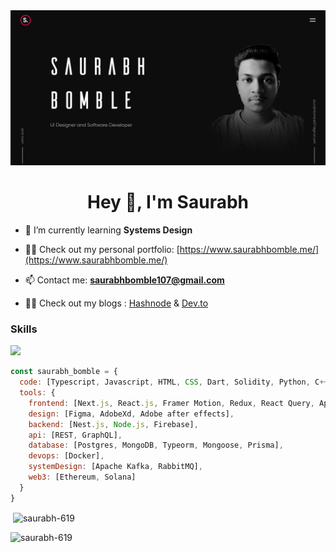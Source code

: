 <img src="https://github.com/saurabh-619/portfolio-2021/blob/main/client-v1/static/og.png?raw=true"/>

<h1 align="center">Hey 👋, I'm Saurabh</h1> 


- 🌱 I’m currently learning **Systems Design**

- 👨‍💻 Check out my personal portfolio: [https://www.saurabhbomble.me/](https://www.saurabhbomble.me/)

- 📫 Contact me: **saurabhbomble107@gmail.com**

- 👨‍💻 Check out my blogs : [Hashnode](https://saurabhbomble.hashnode.dev/) & [Dev.to](https://dev.to/saurabh619)




### Skills 

<img src="https://media.giphy.com/media/t2eBr71ACeDC0/giphy.gif" style="width:50%;" />

```javascript
const saurabh_bomble = { 
  code: [Typescript, Javascript, HTML, CSS, Dart, Solidity, Python, C++, Rust],
  tools: {
    frontend: [Next.js, React.js, Framer Motion, Redux, React Query, Apollo, React Native, Flutter],
    design: [Figma, AdobeXd, Adobe after effects],
    backend: [Nest.js, Node.js, Firebase],
    api: [REST, GraphQL],
    database: [Postgres, MongoDB, Typeorm, Mongoose, Prisma], 
    devops: [Docker],
    systemDesign: [Apache Kafka, RabbitMQ], 
    web3: [Ethereum, Solana]
  }
}
```

<p>&nbsp;<img align="center" src="https://github-readme-stats.vercel.app/api?username=saurabh-619&show_icons=true&locale=en&title_color=green&icon_color=bb2acf&text_color=daf7dc&bg_color=151515" alt="saurabh-619" />
<!--   <img align="right" alt="Coding" width="200" src=""> -->
</p>


<p><img align="left" src="https://github-readme-streak-stats.herokuapp.com/?user=saurabh-619&theme=dark" alt="saurabh-619" /></p>
 
